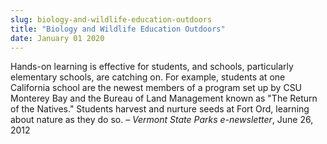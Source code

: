 ```yaml
---
slug: biology-and-wildlife-education-outdoors
title: "Biology and Wildlife Education Outdoors"
date: January 01 2020
---
```


 
<p>
  Hands-on learning is effective for students, and schools, particularly
  elementary schools, are catching on. For example, students at one California
  school are the newest members of a program set up by CSU Monterey Bay and the
  Bureau of Land Management known as "The Return of the Natives." Students
  harvest and nurture seeds at Fort Ord, learning about nature as they do so. –
  <em>Vermont State Parks e-newsletter</em>, June 26, 2012
</p>
 
